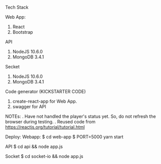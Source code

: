 Tech Stack

Web App:
1. React
2. Bootstrap

API
1. NodeJS 10.6.0
2. MongoDB 3.4.1

Secket
1. NodeJS 10.6.0
2. MongoDB 3.4.1

Code generator (KICKSTARTER CODE)
1. create-react-app for Web App.
2. swagger for API

NOTEs:
. Have not handled the player's status yet. So, do not refresh the browser during testing.
. Reused code from https://reactjs.org/tutorial/tutorial.html


Deploy:
Webapp:
$ cd web-app
$ PORT=5000 yarn start

API
$ cd api && node app.js

Socket
$ cd socket-io && node app.js

